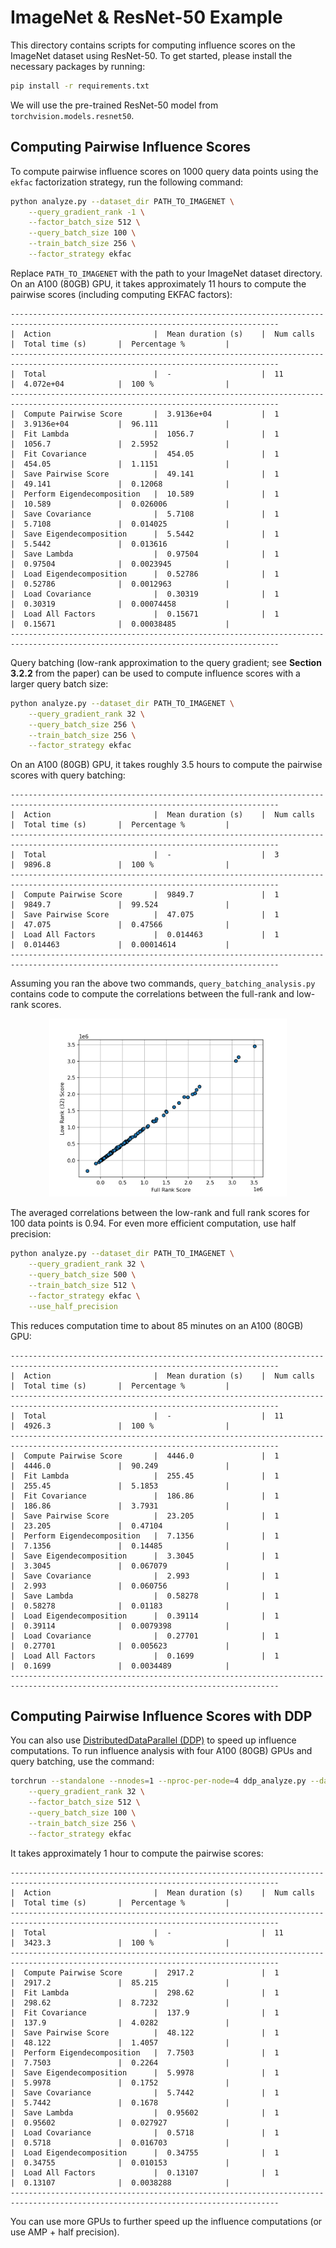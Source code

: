 # ImageNet & ResNet-50 Example

This directory contains scripts for computing influence scores on the ImageNet dataset using ResNet-50.
To get started, please install the necessary packages by running:

```bash
pip install -r requirements.txt
```

We will use the pre-trained ResNet-50 model from `torchvision.models.resnet50`.

## Computing Pairwise Influence Scores

To compute pairwise influence scores on 1000 query data points using the `ekfac` factorization strategy, run the following command:

```bash
python analyze.py --dataset_dir PATH_TO_IMAGENET \
    --query_gradient_rank -1 \
    --factor_batch_size 512 \
    --query_batch_size 100 \
    --train_batch_size 256 \
    --factor_strategy ekfac
```

Replace `PATH_TO_IMAGENET` with the path to your ImageNet dataset directory. On an A100 (80GB) GPU, it takes approximately 11 hours to compute the pairwise scores (including computing EKFAC factors):

```
----------------------------------------------------------------------------------------------------------------------------------
|  Action                       |  Mean duration (s)    |  Num calls            |  Total time (s)       |  Percentage %         |
----------------------------------------------------------------------------------------------------------------------------------
|  Total                        |  -                    |  11                   |  4.072e+04            |  100 %                |
----------------------------------------------------------------------------------------------------------------------------------
|  Compute Pairwise Score       |  3.9136e+04           |  1                    |  3.9136e+04           |  96.111               |
|  Fit Lambda                   |  1056.7               |  1                    |  1056.7               |  2.5952               |
|  Fit Covariance               |  454.05               |  1                    |  454.05               |  1.1151               |
|  Save Pairwise Score          |  49.141               |  1                    |  49.141               |  0.12068              |
|  Perform Eigendecomposition   |  10.589               |  1                    |  10.589               |  0.026006             |
|  Save Covariance              |  5.7108               |  1                    |  5.7108               |  0.014025             |
|  Save Eigendecomposition      |  5.5442               |  1                    |  5.5442               |  0.013616             |
|  Save Lambda                  |  0.97504              |  1                    |  0.97504              |  0.0023945            |
|  Load Eigendecomposition      |  0.52786              |  1                    |  0.52786              |  0.0012963            |
|  Load Covariance              |  0.30319              |  1                    |  0.30319              |  0.00074458           |
|  Load All Factors             |  0.15671              |  1                    |  0.15671              |  0.00038485           |
----------------------------------------------------------------------------------------------------------------------------------
```

Query batching (low-rank approximation to the query gradient; see **Section 3.2.2** from the paper) can be used to compute influence scores with a larger query batch size:

```bash
python analyze.py --dataset_dir PATH_TO_IMAGENET \
    --query_gradient_rank 32 \
    --query_batch_size 256 \
    --train_batch_size 256 \
    --factor_strategy ekfac
```

On an A100 (80GB) GPU, it takes roughly 3.5 hours to compute the pairwise scores with query batching:

```
----------------------------------------------------------------------------------------------------------------------------------
|  Action                       |  Mean duration (s)    |  Num calls            |  Total time (s)       |  Percentage %         |
----------------------------------------------------------------------------------------------------------------------------------
|  Total                        |  -                    |  3                    |  9896.8               |  100 %                |
----------------------------------------------------------------------------------------------------------------------------------
|  Compute Pairwise Score       |  9849.7               |  1                    |  9849.7               |  99.524               |
|  Save Pairwise Score          |  47.075               |  1                    |  47.075               |  0.47566              |
|  Load All Factors             |  0.014463             |  1                    |  0.014463             |  0.00014614           |
----------------------------------------------------------------------------------------------------------------------------------
```

Assuming you ran the above two commands, `query_batching_analysis.py` contains code to compute the correlations between the full-rank and low-rank scores.

<p align="center">
<a href="#"><img width="380" img src="figure/query_batching.png" alt="Query Batching"/></a>
</p>

The averaged correlations between the low-rank and full rank scores for 100 data points is 0.94.
For even more efficient computation, use half precision:

```bash
python analyze.py --dataset_dir PATH_TO_IMAGENET \
    --query_gradient_rank 32 \
    --query_batch_size 500 \
    --train_batch_size 512 \
    --factor_strategy ekfac \
    --use_half_precision
```

This reduces computation time to about 85 minutes on an A100 (80GB) GPU:

```
----------------------------------------------------------------------------------------------------------------------------------
|  Action                       |  Mean duration (s)    |  Num calls            |  Total time (s)       |  Percentage %         |
----------------------------------------------------------------------------------------------------------------------------------
|  Total                        |  -                    |  11                   |  4926.3               |  100 %                |
----------------------------------------------------------------------------------------------------------------------------------
|  Compute Pairwise Score       |  4446.0               |  1                    |  4446.0               |  90.249               |
|  Fit Lambda                   |  255.45               |  1                    |  255.45               |  5.1853               |
|  Fit Covariance               |  186.86               |  1                    |  186.86               |  3.7931               |
|  Save Pairwise Score          |  23.205               |  1                    |  23.205               |  0.47104              |
|  Perform Eigendecomposition   |  7.1356               |  1                    |  7.1356               |  0.14485              |
|  Save Eigendecomposition      |  3.3045               |  1                    |  3.3045               |  0.067079             |
|  Save Covariance              |  2.993                |  1                    |  2.993                |  0.060756             |
|  Save Lambda                  |  0.58278              |  1                    |  0.58278              |  0.01183              |
|  Load Eigendecomposition      |  0.39114              |  1                    |  0.39114              |  0.0079398            |
|  Load Covariance              |  0.27701              |  1                    |  0.27701              |  0.005623             |
|  Load All Factors             |  0.1699               |  1                    |  0.1699               |  0.0034489            |
----------------------------------------------------------------------------------------------------------------------------------
```

## Computing Pairwise Influence Scores with DDP

You can also use [DistributedDataParallel (DDP)](https://pytorch.org/tutorials/intermediate/ddp_tutorial.html) to speed up influence computations. To run influence analysis with four A100 (80GB) GPUs and query batching, use the command:

```bash
torchrun --standalone --nnodes=1 --nproc-per-node=4 ddp_analyze.py --dataset_dir PATH_TO_IMAGENET \
    --query_gradient_rank 32 \
    --factor_batch_size 512 \
    --query_batch_size 100 \
    --train_batch_size 256 \
    --factor_strategy ekfac
```

It takes approximately 1 hour to compute the pairwise scores:

```
----------------------------------------------------------------------------------------------------------------------------------
|  Action                       |  Mean duration (s)    |  Num calls            |  Total time (s)       |  Percentage %         |
----------------------------------------------------------------------------------------------------------------------------------
|  Total                        |  -                    |  11                   |  3423.3               |  100 %                |
----------------------------------------------------------------------------------------------------------------------------------
|  Compute Pairwise Score       |  2917.2               |  1                    |  2917.2               |  85.215               |
|  Fit Lambda                   |  298.62               |  1                    |  298.62               |  8.7232               |
|  Fit Covariance               |  137.9                |  1                    |  137.9                |  4.0282               |
|  Save Pairwise Score          |  48.122               |  1                    |  48.122               |  1.4057               |
|  Perform Eigendecomposition   |  7.7503               |  1                    |  7.7503               |  0.2264               |
|  Save Eigendecomposition      |  5.9978               |  1                    |  5.9978               |  0.1752               |
|  Save Covariance              |  5.7442               |  1                    |  5.7442               |  0.1678               |
|  Save Lambda                  |  0.95602              |  1                    |  0.95602              |  0.027927             |
|  Load Covariance              |  0.5718               |  1                    |  0.5718               |  0.016703             |
|  Load Eigendecomposition      |  0.34755              |  1                    |  0.34755              |  0.010153             |
|  Load All Factors             |  0.13107              |  1                    |  0.13107              |  0.0038288            |
----------------------------------------------------------------------------------------------------------------------------------
```

You can use more GPUs to further speed up the influence computations (or use AMP + half precision).
